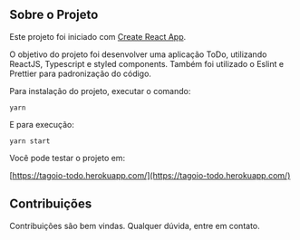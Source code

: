 ## Sobre o Projeto

Este projeto foi iniciado com [Create React App](https://github.com/facebook/create-react-app).

O objetivo do projeto foi desenvolver uma aplicação ToDo, utilizando ReactJS, Typescript e styled components.
Também foi utilizado o Eslint e Prettier para padronização do código.

Para instalação do projeto, executar o comando:

```
yarn
```

E para execução:

```
yarn start
```

Você pode testar o projeto em:

[https://tagoio-todo.herokuapp.com/](https://tagoio-todo.herokuapp.com/)


## Contribuições
Contribuições são bem vindas. Qualquer dúvida, entre em contato.

